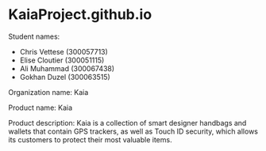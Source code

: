 # KaiaProject.github.io


Student names: 
- Chris Vettese (300057713)
- Elise Cloutier (300051115)
- Ali Muhammad (300067438)
- Gokhan Duzel (300063515)

Organization name: 
Kaia

Product name:
Kaia

Product description:
Kaia is a collection of smart designer handbags and wallets that contain GPS trackers, as well as Touch ID security, which allows its customers to protect their most valuable items.

##

